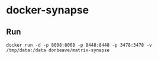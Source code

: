 # docker-synapse

## Run

```
docker run -d -p 8008:8008 -p 8448:8448 -p 3478:3478 -v /tmp/data:/data donbeave/matrix-synapse
```
